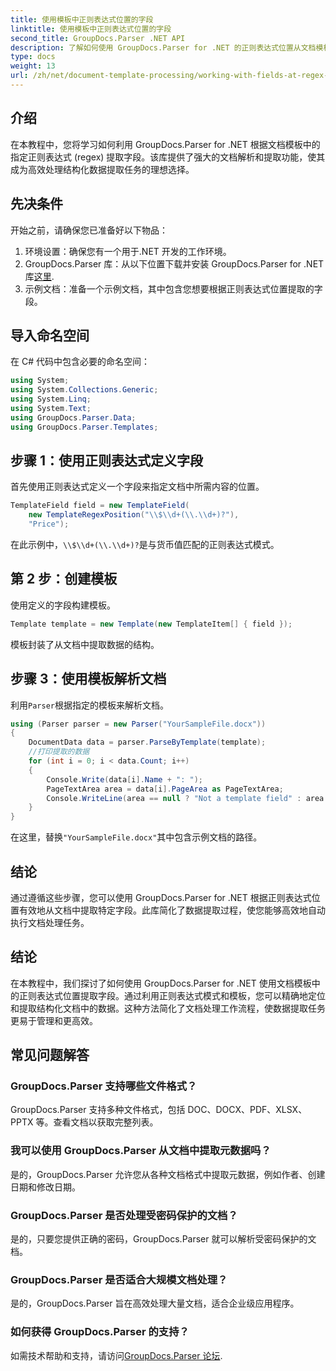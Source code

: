 ```yaml
---
title: 使用模板中正则表达式位置的字段
linktitle: 使用模板中正则表达式位置的字段
second_title: GroupDocs.Parser .NET API
description: 了解如何使用 GroupDocs.Parser for .NET 的正则表达式位置从文档模板中提取数据。高效地自动执行数据提取任务。
type: docs
weight: 13
url: /zh/net/document-template-processing/working-with-fields-at-regex-positions-in-templates/
---
```

## 介绍
在本教程中，您将学习如何利用 GroupDocs.Parser for .NET 根据文档模板中的指定正则表达式 (regex) 提取字段。该库提供了强大的文档解析和提取功能，使其成为高效处理结构化数据提取任务的理想选择。
## 先决条件
开始之前，请确保您已准备好以下物品：
1. 环境设置：确保您有一个用于.NET 开发的工作环境。
2.  GroupDocs.Parser 库：从以下位置下载并安装 GroupDocs.Parser for .NET 库[这里](https://releases.groupdocs.com/parser/net/).
3. 示例文档：准备一个示例文档，其中包含您想要根据正则表达式位置提取的字段。

## 导入命名空间
在 C# 代码中包含必要的命名空间：
```csharp
using System;
using System.Collections.Generic;
using System.Linq;
using System.Text;
using GroupDocs.Parser.Data;
using GroupDocs.Parser.Templates;
```
## 步骤 1：使用正则表达式定义字段
首先使用正则表达式定义一个字段来指定文档中所需内容的位置。
```csharp
TemplateField field = new TemplateField(
    new TemplateRegexPosition("\\$\\d+(\\.\\d+)?"),
    "Price");
```
在此示例中，`\\$\\d+(\\.\\d+)?`是与货币值匹配的正则表达式模式。
## 第 2 步：创建模板
使用定义的字段构建模板。
```csharp
Template template = new Template(new TemplateItem[] { field });
```
模板封装了从文档中提取数据的结构。
## 步骤 3：使用模板解析文档
利用`Parser`根据指定的模板来解析文档。
```csharp
using (Parser parser = new Parser("YourSampleFile.docx"))
{
    DocumentData data = parser.ParseByTemplate(template);
    //打印提取的数据
    for (int i = 0; i < data.Count; i++)
    {
        Console.Write(data[i].Name + ": ");
        PageTextArea area = data[i].PageArea as PageTextArea;
        Console.WriteLine(area == null ? "Not a template field" : area.Text);
    }
}
```
在这里，替换`"YourSampleFile.docx"`其中包含示例文档的路径。

## 结论
通过遵循这些步骤，您可以使用 GroupDocs.Parser for .NET 根据正则表达式位置有效地从文档中提取特定字段。此库简化了数据提取过程，使您能够高效地自动执行文档处理任务。

## 结论
在本教程中，我们探讨了如何使用 GroupDocs.Parser for .NET 使用文档模板中的正则表达式位置提取字段。通过利用正则表达式模式和模板，您可以精确地定位和提取结构化文档中的数据。这种方法简化了文档处理工作流程，使数据提取任务更易于管理和更高效。

## 常见问题解答
### GroupDocs.Parser 支持哪些文件格式？
GroupDocs.Parser 支持多种文件格式，包括 DOC、DOCX、PDF、XLSX、PPTX 等。查看文档以获取完整列表。
### 我可以使用 GroupDocs.Parser 从文档中提取元数据吗？
是的，GroupDocs.Parser 允许您从各种文档格式中提取元数据，例如作者、创建日期和修改日期。
### GroupDocs.Parser 是否处理受密码保护的文档？
是的，只要您提供正确的密码，GroupDocs.Parser 就可以解析受密码保护的文档。
### GroupDocs.Parser 是否适合大规模文档处理？
是的，GroupDocs.Parser 旨在高效处理大量文档，适合企业级应用程序。
### 如何获得 GroupDocs.Parser 的支持？
如需技术帮助和支持，请访问[GroupDocs.Parser 论坛](https://forum.groupdocs.com/c/parser/17).